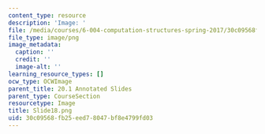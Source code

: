 ```yaml
---
content_type: resource
description: 'Image: '
file: /media/courses/6-004-computation-structures-spring-2017/30c09568fb25eed78047bf8e4799fd03_Slide18.png
file_type: image/png
image_metadata:
  caption: ''
  credit: ''
  image-alt: ''
learning_resource_types: []
ocw_type: OCWImage
parent_title: 20.1 Annotated Slides
parent_type: CourseSection
resourcetype: Image
title: Slide18.png
uid: 30c09568-fb25-eed7-8047-bf8e4799fd03
---
```

